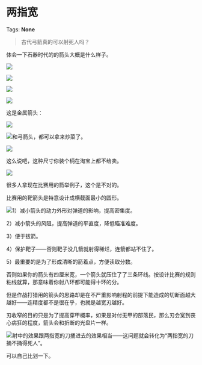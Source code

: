 # 两指宽

Tags: **None**

> 古代弓箭真的可以射死人吗？



体会一下石器时代的的箭头大概是什么样子。

![](https://picx.zhimg.com/50/v2-fd0320ce25c3766c1114610ed5957e85_720w.jpg?source=1940ef5c)  


![](https://picx.zhimg.com/50/v2-f41ab0a964ba1889d17a84629be0c55b_720w.jpg?source=1940ef5c)  


![](https://picx.zhimg.com/50/v2-d78c66fb9ef9ea4923577672861b5f65_720w.jpg?source=1940ef5c)  


![](https://pica.zhimg.com/50/v2-ec6aa4983370c8283b59a2a8f1714c42_720w.jpg?source=1940ef5c)  


这是金属箭头：

![](https://pic1.zhimg.com/50/v2-4dc221a5e64e759ca38c984756cf7059_720w.jpg?source=1940ef5c)  


![](https://pica.zhimg.com/50/v2-692a3dfff23f39c6685e4fc37b4f1a80_720w.jpg?source=1940ef5c)和弓箭头，都可以拿来炒菜了。

![](https://pic1.zhimg.com/50/v2-0795f615f4ba1e5f55480faee1ba00d5_720w.jpg?source=1940ef5c)  


这么说吧，这种尺寸你装个柄在淘宝上都不给卖。

![](https://picx.zhimg.com/50/v2-25356f0ee0ab76e10fad0f2f5defd4c1_720w.jpg?source=1940ef5c)  


很多人拿现在比赛用的箭举例子，这个是不对的。

比赛用的靶箭头是特意设计成横截面最小的圆形。

![](https://pic1.zhimg.com/50/v2-9e6d280a2ec24325b520982f00cbe424_720w.jpg?source=1940ef5c)1）减小箭头的动力外形对弹道的影响，提高密集度。

2）减小箭头的风阻，提高弹道的平直度，降低瞄准难度。

3）便于拔箭。

4）保护靶子——否则靶子没几箭就射得稀烂，连箭都站不住了。

5）最重要的是为了形成清晰的箭着点，方便读取分数。

否则如果你的箭头有四厘米宽，一个箭头就压住了了三条环线。按设计比赛的规则粘线就算，那意味着你射八环都可能得十环的分。

  


但是作战打猎用的箭头的思路却是在不严重影响射程的前提下能造成的切断面越大越好——连精度都不是很在乎，也就是越宽刃越好。

刃收窄的目的只是为了提高穿甲概率，如果是对付无甲的部落民，那么刃会宽到丧心病狂的程度，箭头会和折断的光盘片一样。

![](https://pica.zhimg.com/50/v2-c9a382f3405ee2c3f35b34fa37bc7b4b_720w.jpg?source=1940ef5c)射中的效果跟两指宽的刀捅进去的效果相当——这问题就会转化为“两指宽的刀捅不捅得死人”。

可以自己比划一下。



